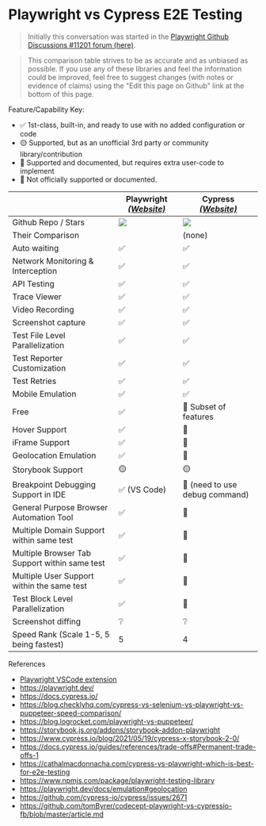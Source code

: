 # Playwright vs Cypress E2E Testing
> Initially this conversation was started in the [Playwright Github Discussions #11201 forum (here)](https://github.com/microsoft/playwright/discussions/11201).


> This comparison table strives to be as accurate and as unbiased as possible. If you use any of these libraries and feel the information could be improved, feel free to suggest changes (with notes or evidence of claims) using the "Edit this page on Github" link at the bottom of this page.

Feature/Capability Key:

- ✅ 1st-class, built-in, and ready to use with no added configuration or code
- 🟡 Supported, but as an unofficial 3rd party or community library/contribution
- 🔶 Supported and documented, but requires extra user-code to implement
- 🛑 Not officially supported or documented.

|                                                    | Playwright [_(Website)_][playwright]      | Cypress [_(Website)_][cypress]      
| -------------------------------------------------- | ----------------------------------------  | ---------------------------           |
| Github Repo / Stars                                | [![][gh-stars-playwright]][gh-playwright] | [![][gh-stars-cypress]][gh-cypress]   |
| Their Comparison                                   |                                           | (none)                                |
| Auto waiting                                       | ✅                                        | ✅                                     |
| Network Monitoring & Interception                  | ✅                                        | ✅                                     |
| API Testing                                        | ✅                                        | ✅                                     |
| Trace Viewer                                       | ✅                                        | ✅                                     |
| Video Recording                                    | ✅                                        | ✅                                     |
| Screenshot capture                                 | ✅                                        | ✅                                     |
| Test File Level Parallelization                    | ✅                                        | ✅                                     |
| Test Reporter Customization                        | ✅                                        | ✅                                     |
| Test Retries                                       | ✅                                        | ✅                                     |
| Mobile Emulation                                   | ✅                                        | ✅                                     |
| Free                                               | ✅                                        | 🔶 Subset of features                  |
| Hover Support                                      | ✅                                        | 🔶                                     |
| iFrame Support                                     | ✅                                        | 🔶                                     |
| Geolocation Emulation                              | ✅                                        | 🔶                                     |
| Storybook Support                                  | 🟡                                        | 🟡                                     |
| Breakpoint Debugging Support in IDE                | ✅ (VS Code)                              | 🛑  (need to use debug command)        |
| General Purpose Browser Automation Tool            | ✅                                        | 🛑                                     |
| Multiple Domain Support within same test           | ✅                                        | 🛑                                     |
| Multiple Browser Tab Support within same test      | ✅                                        | 🛑                                     |
| Multiple User Support within the same test         | ✅                                        | 🛑                                     |
| Test Block Level Parallelization                   | ✅                                        | 🛑                                     |
| Screenshot diffing                                 | ❔                                         | ❔                                      |
| Speed Rank (Scale 1-5, 5 being fastest)            | 5                                         | 4                                       |

<!-- -->

[playwright]: https://github.com/microsoft/playwright
[bpl-react-query]: https://bundlephobia.com/result?p=react-query
[bp-react-query]: https://badgen.net/bundlephobia/minzip/react-query?label=💾
[bp-playwright]: https://badgen.net/bundlephobia/minzip/playrwright?label=💾
[gh-playwright]: https://github.com/microsoft/playwright
[gh-stars-playwright]: https://img.shields.io/github/stars/microsoft/playwright?label=%F0%9F%8C%9F

<!-- -->

[cypress]: https://github.com/cypress-io/cypress
[bp-cypress]: https://badgen.net/bundlephobia/minzip/playwright?label=💾
[gh-cypress]: https://github.com/cypress-io/cypress
[gh-stars-cypress]: https://img.shields.io/github/stars/cypress-io/cypress?label=%F0%9F%8C%9F
[bpl-cypress]: https://bundlephobia.com/result?p=cypress




References
- [Playwright VSCode extension](https://marketplace.visualstudio.com/items?itemName=ms-playwright.playwright) 
- https://playwright.dev/
- https://docs.cypress.io/
- https://blog.checklyhq.com/cypress-vs-selenium-vs-playwright-vs-puppeteer-speed-comparison/
- https://blog.logrocket.com/playwright-vs-puppeteer/
- https://storybook.js.org/addons/storybook-addon-playwright
- https://www.cypress.io/blog/2021/05/19/cypress-x-storybook-2-0/
- https://docs.cypress.io/guides/references/trade-offs#Permanent-trade-offs-1
- https://cathalmacdonnacha.com/cypress-vs-playwright-which-is-best-for-e2e-testing
- https://www.npmjs.com/package/playwright-testing-library
- https://playwright.dev/docs/emulation#geolocation
- https://github.com/cypress-io/cypress/issues/2671
- https://github.com/tomByrer/codecept-playwright-vs-cypressio-fb/blob/master/article.md

